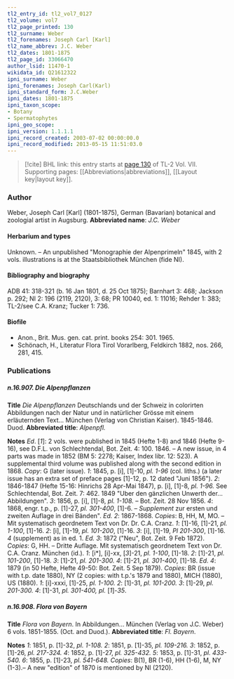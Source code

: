 ```yaml
---
tl2_entry_id: tl2_vol7_0127
tl2_volume: vol7
tl2_page_printed: 130
tl2_surname: Weber
tl2_forenames: Joseph Carl [Karl]
tl2_name_abbrev: J.C. Weber
tl2_dates: 1801-1875
tl2_page_id: 33066470
author_lsid: 11470-1
wikidata_id: Q21612322
ipni_surname: Weber
ipni_forenames: Joseph Carl(Karl)
ipni_standard_form: J.C.Weber
ipni_dates: 1801-1875
ipni_taxon_scope: 
- Botany
- Spermatophytes
ipni_geo_scope: 
ipni_version: 1.1.1.1
ipni_record_created: 2003-07-02 00:00:00.0
ipni_record_modified: 2013-05-15 11:51:03.0
---
```



> [!cite] BHL link: this entry starts at [page 130](https://www.biodiversitylibrary.org/page/33066470) of TL-2 Vol. VII.
> Supporting pages: [[Abbreviations|abbreviations]], [[Layout key|layout key]].

### Author

Weber, Joseph Carl \[Karl\] (1801-1875), German (Bavarian) botanical and zoologial artist in Augsburg. 
**Abbreviated name**: *J.C. Weber*

#### Herbarium and types

Unknown. – An unpublished "Monographie der Alpenprimeln" 1845, with 2 vols. illustrations is at the Staatsbibliothek München (fide NI).

#### Bibliography and biography

ADB 41: 318-321 (b. 16 Jan 1801, d. 25 Oct 1875); Barnhart 3: 468; Jackson p. 292; NI 2: 196 (2119, 2120), 3: 68; PR 10040, ed. 1: 11016; Rehder 1: 383; TL-2/see C.A. Kranz; Tucker 1: 736.

#### Biofile

- Anon., Brit. Mus. gen. cat. print. books 254: 301. 1965.
- Schönach, H., Literatur Flora Tirol Vorarlberg, Feldkirch 1882, nos. 266, 281, 415.

### Publications

##### n.16.907. Die Alpenpflanzen

**Title**
*Die Alpenpflanzen* Deutschlands und der Schweiz in colorirten Abbildungen nach der Natur und in natürlicher Grösse mit einem erläuternden Text... München (Verlag von Christian Kaiser). 1845-1846. Duod.
**Abbreviated title**: *Alpenpfl.*

**Notes**
*Ed*. \[*1*\]: 2 vols. were published in 1845 (Hefte 1-8) and 1846 (Hefte 9-16), see D.F.L. von Schlechtendal, Bot. Zeit. 4: 100. 1846. – A new issue, in 4 parts was made in 1852 (BM 5: 2278; Kaiser, Index libr. 12: 523). A supplemental third volume was published along with the second edition in 1868. *Copy*: G (later issue).
*1*: 1845, p. \[i\], \[1\]-10, *pl. 1-96* (col. liths.) (a later issue has an extra set of preface pages \[1\]-12, p. 12 dated "Juni 1856").
*2*: 1846-1847 (Hefte 15-16: Hinrichs 28 Apr-Mai 1847), p. \[i\], \[1\]-8, *pl. 1-96.* See Schlechtendal, Bot. Zeit. 7: 462. 1849 "Uber den gänzlichen Unwerth der... Abbildungen".
*3*: 1856, p. \[i\], \[1\]-8, *pl. 1-108. –* Bot. Zeit. 28 Nov 1856.
*4*: 1868, engr. t.p., p. \[1\]-27, *pl. 301-400*, \[1\]-6. – *Supplement* zur ersten und zweiten Auflage in drei Bänden".
*Ed. 2*: 1867-1868. *Copies*: B, HH, M, MO. – Mit systematisch geordnetem Text von Dr. Dr. C.A. Cranz.
*1*: \[1\]-16, \[1\]-21, *pl. 1-100*, \[1\]-16.
*2*: \[i\], \[1\]-19, *pl. 101-200*, \[1\]-16.
*3*: \[i\], \[1\]-19, *Pl 201-300*, \[1\]-16.
*4* (supplement) as in ed. 1.
*Ed. 3*: 1872 ("Neu", Bot. Zeit. 9 Feb 1872). *Copies*: G, HH. – Dritte Auflage. Mit systematisch geordnetem Text von Dr. C.A. Cranz. München (id.).
*1*: \[i\*\], \[i\]-xx, \[*3*\]-21, *pl. 1-100*, \[1\]-18.
*2*: \[1\]-21, *pl. 101-200*, \[1\]-18.
*3*: \[1\]-21, *pl. 201-300.*
*4*: \[1\]-21, *pl. 301-400*, \[1\]-18.
*Ed. 4*: 1879 (in 50 Hefte, Hefte 49-50: Bot. Zeit. 5 Sep 1879). *Copies*: BR (issue with t.p. date 1880), NY (2 copies: with t.p.'s 1879 and 1880), MICH (1880), US (1880).
*1*: \[i\]-xxxi, \[1\]-25, *pl. 1-100.
2*: \[1\]-31, *pl. 101-200.
3*: \[1\]-29, *pl. 201-300.
4*: \[1\]-31, *pl. 301-400, pl.* \[*1*\]-*35*.

##### n.16.908. Flora von Bayern

**Title**
*Flora von Bayern*. In Abbildungen... München (Verlag von J.C. Weber) 6 vols. 1851-1855. (Oct. and Duod.).
**Abbreviated title**: *Fl. Bayern*.

**Notes**
*1*: 1851, p. \[1\]-32, *pl. 1-108.*
*2*: 1851, p. \[1\]-35, *pl. 109-216.*
*3*: 1852, p. \[1\]-26, *pl. 217-324.*
*4*: 1852, p. \[1\]-27, *pl. 325-432.*
*5*: 1853, p. \[1\]-31, *pl. 433-540.*
*6*: 1855, p. \[1\]-23, *pl. 541-648.*
*Copies*: B(1), BR (1-6), HH (1-6), M, NY (1-3).– A new "edition" of 1870 is mentioned by NI (2120).

